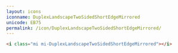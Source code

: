 ```yaml
---
layout: icons
iconname: DuplexLandscapeTwoSidedShortEdgeMirrored
unicode: EB75
permalink: /icon/DuplexLandscapeTwoSidedShortEdgeMirrored/
---
```


``` html
<i class="mi mi-DuplexLandscapeTwoSidedShortEdgeMirrored"></i>
```
